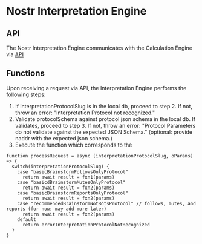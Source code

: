 # Nostr Interpretation Engine 

## API

The Nostr Interpretation Engine communicates with the Calculation Engine via [API](../../APIs/calculationInterpretationAPIs.md)

## Functions

Upon receiving a request via API, the Interpretation Engine performs the following steps:
1. If interpretationProtocolSlug is in the local db, proceed to step 2. If not, throw an error: "Interpretation Protocol not recognized."
2. Validate protocolSchema against protocol json schema in the local db. If validates, proceed to step 3. If not, throw an error: "Protocol Parameters do not validate against the expected JSON Schema." (optional: provide naddr with the expected json schema.)
3. Execute the function which corresponds to the 

```
function processRequest = async (interpretationProtocolSlug, oParams) => {
  switch(interpretationProtocolSlug) {
    case "basicBrainstormFollowsOnlyProtocol"
      return await result = fxn1(params)
    case "basicdBrainstormMutesOnlyProtocol"
      return await result = fxn2(params)
    case "basicBrainstormReportsOnlyProtocol"
      return await result = fxn2(params)    
    case "recommendedBrainstormNotBotsProtocol" // follows, mutes, and reports (for now; may add more later)
      return await result = fxn2(params)    
    default
      return errorInterpretationProtocolNotRecognized
  }
}
```
